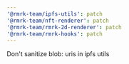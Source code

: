 ```yaml
---
'@rmrk-team/ipfs-utils': patch
'@rmrk-team/nft-renderer': patch
'@rmrk-team/rmrk-2d-renderer': patch
'@rmrk-team/rmrk-hooks': patch
---
```


Don't sanitize blob: uris in ipfs utils
